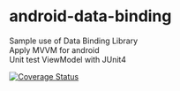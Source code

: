 # android-data-binding
Sample use of Data Binding Library <br />
Apply MVVM for android <br />
Unit test ViewModel with JUnit4 <br />

[![Coverage Status](https://coveralls.io/repos/nongdenchet/android-data-binding/badge.svg?branch=master&service=github)](https://coveralls.io/github/nongdenchet/android-data-binding?branch=master)
